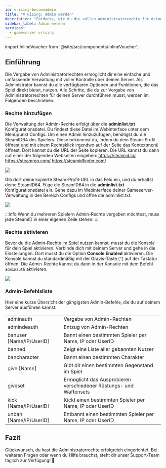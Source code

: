 ```yaml
---
id: vrising-becomeadmin
title: "V Rising: Admin werden"
description: "Entdecke, wie du die vollen Administratorrechte für deinen Gameserver effizient verwaltest und vergibst → Jetzt mehr erfahren"
sidebar_label: Admin werden
services:
  - gameserver-vrising
---
```


import InlineVoucher from '@site/src/components/InlineVoucher';

## Einführung
Die Vergabe von Administratorrechten ermöglicht dir eine einfache und umfassende Verwaltung mit voller Kontrolle über deinen Server. Als Administrator kannst du alle verfügbaren Optionen und Funktionen, die das Spiel direkt bietet, nutzen. Alle Schritte, die du zur Vergabe von Administratorrechten für deinen Server durchführen musst, werden im Folgenden beschrieben.  
<InlineVoucher />

### Rechte hinzufügen

Die Verwaltung der Admin-Rechte erfolgt über die **adminlist.txt** Konfigurationsdatei. Du findest diese Datei im Webinterface unter dem Menüpunkt Configs. Um einen Admin hinzuzufügen, benötigst du die SteamID64 des Spielers. Diese bekommst du, indem du dein Steam-Profil öffnest und mit einem Rechtsklick irgendwo auf der Seite das Kontextmenü öffnest. Dort kannst du die URL der Seite kopieren. Die URL kannst du dann auf einer der folgenden Webseiten eingeben: https://steamid.io/ https://steamrep.com/ https://steamidfinder.com/ 

![](https://screensaver01.zap-hosting.com/index.php/s/QT5HRX4t966kRjQ/preview)

Gib dort deine kopierte Steam-Profil-URL in das Feld ein, und du erhältst deine SteamID64. Füge die SteamID64 in die **adminlist.txt** Konfigurationsdatei ein. Gehe dazu im Webinterface deiner Gameserver-Verwaltung in den Bereich Configs und öffne die adminlist.txt.

![](https://screensaver01.zap-hosting.com/index.php/s/Y35BDx5xJ5zLGoS/preview)

:::info
Wenn du mehreren Spielern Admin-Rechte vergeben möchtest, muss jede SteamID in einer eigenen Zeile stehen.
:::

### Rechte aktivieren

Bevor du die Admin-Rechte im Spiel nutzen kannst, musst du die Konsole für dein Spiel aktivieren. Verbinde dich mit deinem Server und gehe in die Einstellungen. Dort musst du die Option **Console Enabled** aktivieren. Die Konsole kannst du standardmäßig mit der Gravis-Taste (`^`) auf der Tastatur öffnen. Die Admin-Rechte kannst du dann in der Konsole mit dem Befehl `adminauth` aktivieren.

![](https://screensaver01.zap-hosting.com/index.php/s/MLS9wbcC56ZomAb/preview)

### Admin-Befehlsliste

Hier eine kurze Übersicht der gängigsten Admin-Befehle, die du auf deinem Server ausführen kannst.

|                          |                                                         |
| ------------------------ | ------------------------------------------------------- |
| adminauth                | Vergabe von Admin-Rechten                               |
| admindeauth              | Entzug von Admin-Rechten                                |
| banuser [Name/IP/UserID] | Bannt einen bestimmten Spieler per Name, IP oder UserID |
| banned                   | Zeigt eine Liste aller gebannten Nutzer                 |
| bancharacter             | Bannt einen bestimmten Charakter                         |
| give [Name]              | Gibt dir einen bestimmten Gegenstand im Spiel           |
| giveset                  | Ermöglicht das Ausprobieren verschiedener Rüstungs- und Waffensets |
| kick [Name/IP/UserID]    | Kickt einen bestimmten Spieler per Name, IP oder UserID |
| unban [Name/IP/UserID]   | Entbannt einen bestimmten Spieler per Name, IP oder UserID |

## Fazit

Glückwunsch, du hast die Administratorrechte erfolgreich eingerichtet. Bei weiteren Fragen oder wenn du Hilfe brauchst, steht dir unser Support-Team täglich zur Verfügung! 🙂

<InlineVoucher />